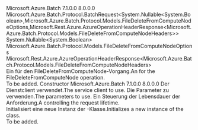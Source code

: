 <Type Name="FileDeleteFromComputeNodeBatchRequest" FullName="Microsoft.Azure.Batch.Protocol.BatchRequests.FileDeleteFromComputeNodeBatchRequest">
  <TypeSignature Language="C#" Value="public class FileDeleteFromComputeNodeBatchRequest : Microsoft.Azure.Batch.Protocol.BatchRequest&lt;Nullable&lt;bool&gt;,Microsoft.Azure.Batch.Protocol.Models.FileDeleteFromComputeNodeOptions,Microsoft.Rest.Azure.AzureOperationHeaderResponse&lt;Microsoft.Azure.Batch.Protocol.Models.FileDeleteFromComputeNodeHeaders&gt;&gt;" />
  <TypeSignature Language="ILAsm" Value=".class public auto ansi beforefieldinit FileDeleteFromComputeNodeBatchRequest extends Microsoft.Azure.Batch.Protocol.BatchRequest`3&lt;valuetype System.Nullable`1&lt;bool&gt;, class Microsoft.Azure.Batch.Protocol.Models.FileDeleteFromComputeNodeOptions, class Microsoft.Rest.Azure.AzureOperationHeaderResponse`1&lt;class Microsoft.Azure.Batch.Protocol.Models.FileDeleteFromComputeNodeHeaders&gt;&gt;" />
  <TypeSignature Language="DocId" Value="T:Microsoft.Azure.Batch.Protocol.BatchRequests.FileDeleteFromComputeNodeBatchRequest" />
  <TypeSignature Language="VB.NET" Value="Public Class FileDeleteFromComputeNodeBatchRequest&#xA;Inherits BatchRequest(Of Nullable(Of Boolean), FileDeleteFromComputeNodeOptions, AzureOperationHeaderResponse(Of FileDeleteFromComputeNodeHeaders))" />
  <TypeSignature Language="F#" Value="type FileDeleteFromComputeNodeBatchRequest = class&#xA;    inherit BatchRequest&lt;Nullable&lt;bool&gt;, FileDeleteFromComputeNodeOptions, AzureOperationHeaderResponse&lt;FileDeleteFromComputeNodeHeaders&gt;&gt;" />
  <AssemblyInfo>
    <AssemblyName>Microsoft.Azure.Batch</AssemblyName>
    <AssemblyVersion>7.1.0.0</AssemblyVersion>
    <AssemblyVersion>8.0.0.0</AssemblyVersion>
  </AssemblyInfo>
  <Base>
    <BaseTypeName>Microsoft.Azure.Batch.Protocol.BatchRequest&lt;System.Nullable&lt;System.Boolean&gt;,Microsoft.Azure.Batch.Protocol.Models.FileDeleteFromComputeNodeOptions,Microsoft.Rest.Azure.AzureOperationHeaderResponse&lt;Microsoft.Azure.Batch.Protocol.Models.FileDeleteFromComputeNodeHeaders&gt;&gt;</BaseTypeName>
    <BaseTypeArguments>
      <BaseTypeArgument TypeParamName="TBody">System.Nullable&lt;System.Boolean&gt;</BaseTypeArgument>
      <BaseTypeArgument TypeParamName="TOptions">Microsoft.Azure.Batch.Protocol.Models.FileDeleteFromComputeNodeOptions</BaseTypeArgument>
      <BaseTypeArgument TypeParamName="TResponse">Microsoft.Rest.Azure.AzureOperationHeaderResponse&lt;Microsoft.Azure.Batch.Protocol.Models.FileDeleteFromComputeNodeHeaders&gt;</BaseTypeArgument>
    </BaseTypeArguments>
  </Base>
  <Interfaces />
  <Docs>
    <summary>
            <span data-ttu-id="ab2f1-101">Ein <see cref="T:Microsoft.Azure.Batch.Protocol.IBatchRequest" /> für den FileDeleteFromComputeNode-Vorgang.</span><span class="sxs-lookup"><span data-stu-id="ab2f1-101">An <see cref="T:Microsoft.Azure.Batch.Protocol.IBatchRequest" /> for the FileDeleteFromComputeNode operation.</span></span>
            </summary>
    <remarks>To be added.</remarks>
  </Docs>
  <Members>
    <Member MemberName=".ctor">
      <MemberSignature Language="C#" Value="public FileDeleteFromComputeNodeBatchRequest (Microsoft.Azure.Batch.Protocol.BatchServiceClient serviceClient, Nullable&lt;bool&gt; parameters, System.Threading.CancellationToken cancellationToken);" />
      <MemberSignature Language="ILAsm" Value=".method public hidebysig specialname rtspecialname instance void .ctor(class Microsoft.Azure.Batch.Protocol.BatchServiceClient serviceClient, valuetype System.Nullable`1&lt;bool&gt; parameters, valuetype System.Threading.CancellationToken cancellationToken) cil managed" />
      <MemberSignature Language="DocId" Value="M:Microsoft.Azure.Batch.Protocol.BatchRequests.FileDeleteFromComputeNodeBatchRequest.#ctor(Microsoft.Azure.Batch.Protocol.BatchServiceClient,System.Nullable{System.Boolean},System.Threading.CancellationToken)" />
      <MemberSignature Language="F#" Value="new Microsoft.Azure.Batch.Protocol.BatchRequests.FileDeleteFromComputeNodeBatchRequest : Microsoft.Azure.Batch.Protocol.BatchServiceClient * Nullable&lt;bool&gt; * System.Threading.CancellationToken -&gt; Microsoft.Azure.Batch.Protocol.BatchRequests.FileDeleteFromComputeNodeBatchRequest" Usage="new Microsoft.Azure.Batch.Protocol.BatchRequests.FileDeleteFromComputeNodeBatchRequest (serviceClient, parameters, cancellationToken)" />
      <MemberType>Constructor</MemberType>
      <AssemblyInfo>
        <AssemblyName>Microsoft.Azure.Batch</AssemblyName>
        <AssemblyVersion>7.1.0.0</AssemblyVersion>
        <AssemblyVersion>8.0.0.0</AssemblyVersion>
      </AssemblyInfo>
      <Parameters>
        <Parameter Name="serviceClient" Type="Microsoft.Azure.Batch.Protocol.BatchServiceClient" />
        <Parameter Name="parameters" Type="System.Nullable&lt;System.Boolean&gt;" />
        <Parameter Name="cancellationToken" Type="System.Threading.CancellationToken" />
      </Parameters>
      <Docs>
        <param name="serviceClient"><span data-ttu-id="ab2f1-102">Der Dienstclient verwendet.</span><span class="sxs-lookup"><span data-stu-id="ab2f1-102">The service client to use.</span></span></param>
        <param name="parameters"><span data-ttu-id="ab2f1-103">Die Parameter zu verwenden.</span><span class="sxs-lookup"><span data-stu-id="ab2f1-103">The parameters to use.</span></span></param>
        <param name="cancellationToken"><span data-ttu-id="ab2f1-104">Ein <see cref="T:System.Threading.CancellationToken" /> Steuerung der Lebensdauer der Anforderung.</span><span class="sxs-lookup"><span data-stu-id="ab2f1-104">A <see cref="T:System.Threading.CancellationToken" /> controlling the request lifetime.</span></span></param>
        <summary>
            <span data-ttu-id="ab2f1-105">Initialisiert eine neue Instanz der <see cref="T:Microsoft.Azure.Batch.Protocol.BatchRequests.FileDeleteFromComputeNodeBatchRequest" />-Klasse.</span><span class="sxs-lookup"><span data-stu-id="ab2f1-105">Initializes a new instance of the <see cref="T:Microsoft.Azure.Batch.Protocol.BatchRequests.FileDeleteFromComputeNodeBatchRequest" /> class.</span></span>
            </summary>
        <remarks>To be added.</remarks>
      </Docs>
    </Member>
  </Members>
</Type>